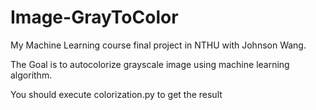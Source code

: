 # Image-GrayToColor
My Machine Learning course final project in NTHU with Johnson Wang.

The Goal is to autocolorize grayscale image using machine learning algorithm.

You should execute colorization.py to get the result
